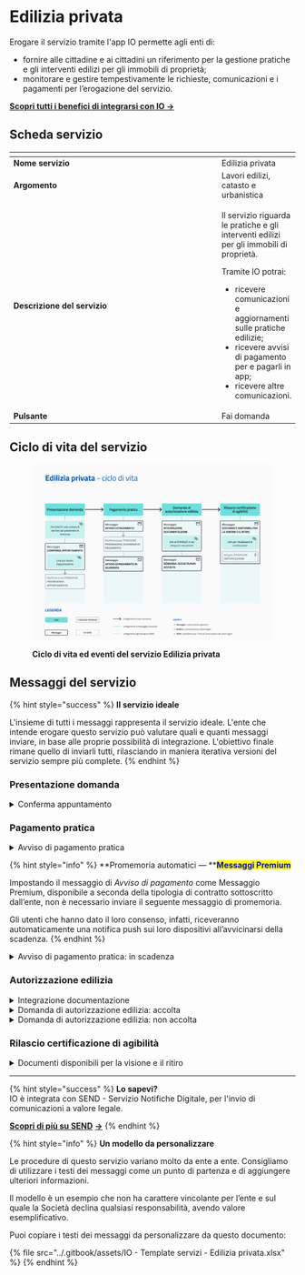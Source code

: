 # Edilizia privata

Erogare il servizio tramite l'app IO permette agli enti di:

* fornire alle cittadine e ai cittadini un riferimento per la gestione pratiche e gli interventi edilizi per gli immobili di proprietà;
* monitorare e gestire tempestivamente le richieste, comunicazioni e i pagamenti per l’erogazione del servizio.

[**Scopri tutti i benefici di integrarsi con IO →** ](https://docs.pagopa.it/manuale-servizi/lapp-io/cose-io-e-qual-e-il-suo-obiettivo#perche-un-ente-dovrebbe-integrarsi-con-io)

## Scheda servizio <a href="#scheda-servizio" id="scheda-servizio"></a>

<table data-header-hidden><thead><tr><th width="373"></th><th></th></tr></thead><tbody><tr><td><strong>Nome servizio</strong></td><td>Edilizia privata</td></tr><tr><td><strong>Argomento</strong></td><td>Lavori edilizi, catasto e urbanistica</td></tr><tr><td><strong>Descrizione del servizio</strong></td><td><p>Il servizio riguarda le pratiche e gli interventi edilizi per gli immobili di proprietà.  </p><p></p><p>Tramite IO potrai: </p><ul><li>ricevere comunicazioni e aggiornamenti sulle pratiche edilizie; </li><li>ricevere avvisi di pagamento per e pagarli in app; </li><li>ricevere altre comunicazioni.</li></ul></td></tr><tr><td><strong>Pulsante</strong></td><td>Fai domanda</td></tr></tbody></table>

## Ciclo di vita del servizio

<figure><img src="../.gitbook/assets/image (4).png" alt=""><figcaption><p><strong>Ciclo di vita ed eventi del servizio Edilizia privata</strong></p></figcaption></figure>

## Messaggi del servizio

{% hint style="success" %}
**Il servizio ideale**

L'insieme di tutti i messaggi rappresenta il servizio ideale. L'ente che intende erogare questo servizio può valutare quali e quanti messaggi inviare, in base alle proprie possibilità di integrazione. L'obiettivo finale rimane quello di inviarli tutti, rilasciando in maniera iterativa versioni del servizio sempre più complete.
{% endhint %}

### Presentazione domanda

<details>

<summary>Conferma appuntamento</summary>

:sparkles:<mark style="color:blue;">**Messaggio Premium**</mark> — Se hai un contratto Premium, ti consigliamo di configurare questo messaggio con promemoria Premium: i destinatari verranno avvisati dell‘avvicinarsi dell'appuntamento tramite notifica push.

***

**🖋 Titolo del messaggio:** Il tuo appuntamento

🗒 **Testo del messaggio:**

Hai prenotato un appuntamento per \<oggetto dell’appuntamento>.

**Dove**: \<indirizzo>

**Quando**: \<gg/mm/aaaa> alle \<hh:mm>

Per ulteriori informazioni, (visita questo sito)\[URL].

**🪄 Pulsante:** Disdici appuntamento

***

**Destinatari:** Tutti i cittadini che hanno presentato richiesta per interventi di edilizia privata.

**Quando inviarlo:** Quando l’appuntamento è confermato.

**User story:** Come cittadino voglio ricevere una conferma quando l’appuntamento viene confermato dall’ente.

</details>

### Pagamento pratica

<details>

<summary>Avviso di pagamento pratica</summary>

:sparkles: <mark style="color:blue;">**Messaggio Premium**</mark> — Se hai un contratto Premium, ti consigliamo di configurare questo messaggio con promemoria Premium: i destinatari verranno avvisati dell‘avvicinarsi della scadenza tramite notifica push.

***

**🖋 Titolo del messaggio:** Hai un nuovo avviso di pagamento

🗒 **Testo del messaggio:**

C’è un avviso di pagamento intestato a \<nome>\<cognome> e relativo a \<causale>.

**Devi pagare**: <00,00> €

**Entro il**: \<gg/mm/aaaa>

Puoi pagare direttamente in app premendo “Vedi Avviso”, oppure tramite tutti i canali di pagamento della piattaforma pagoPA e le altre modalità di pagamento offerte dell'ente creditore.

Se hai già provveduto a pagare l'avviso ignora questo messaggio.

Per maggiori informazioni o per richiedere assistenza, contattaci tramite i canali che trovi nella scheda servizio.

In fase di pagamento, se previsto dall'ente, l'importo riportato nel messaggio potrebbe subire variazioni.

**🪄 Pulsante:**  Vedi Avviso

***

**Destinatari:** Tutti i cittadini che hanno presentato richiesta per interventi di edilizia privata.

**Quando inviarlo:** Quando, ricevuta la richiesta, è necessario procedere al pagamento perché la pratica prosegua il suo iter.

**User story:** Come cittadino voglio ricevere comunicazione quando è possibile procedere al pagamento

</details>

{% hint style="info" %}
**Promemoria automatici — **<mark style="color:blue;">**Messaggi Premium**</mark>

Impostando il messaggio di _Avviso di pagamento_ come Messaggio Premium, disponibile a seconda della tipologia di contratto sottoscritto dall’ente, non è necessario inviare il seguente messaggio di promemoria.

Gli utenti che hanno dato il loro consenso, infatti, riceveranno automaticamente una notifica push sui loro dispositivi all’avvicinarsi della scadenza.
{% endhint %}

<details>

<summary>Avviso di pagamento pratica: in scadenza</summary>

**🖋 Titolo del messaggio:** Hai un pagamento in scadenza

🗒 **Testo del messaggio:**

Il tuo pagamento per \<causale> sta per scadere.

Se hai già provveduto a pagare l’avviso, ignora questo messaggio.

**🪄 Pulsante:** Vedi Avviso

***

**Destinatari:** Tutti i cittadini che hanno presentato richiesta per interventi di edilizia privata.

**Quando inviarlo:** Quando il pagamento è prossimo alla scadenza.

**User story:** Come cittadino voglio ricevere un promemoria per i pagamenti in scadenza.

</details>

### Autorizzazione edilizia

<details>

<summary>Integrazione documentazione</summary>

**🖋 Titolo del messaggio:** Richiesta di integrazione

🗒 **Testo del messaggio:**

Per elaborare la tua domanda per \<oggetto> abbiamo bisogno di ricevere entro il \<gg/mm/aaaa> altri documenti.

Per aggiungere i documenti alla tua richiesta, \[visita questo sito]\(URL).

**🪄 Pulsante:** Aggiungi documenti

***

**Destinatari:** Tutti i cittadini che hanno presentato domanda per interventi di edilizia privata.

**Quando inviarlo:** Quando l’ente ha bisogno di ulteriori documenti per l’elaborazione della domanda.

**User story:** Come cittadino voglio ricevere aggiornamenti sullo stato di avanzamento della mia richiesta.

</details>

<details>

<summary>Domanda di autorizzazione edilizia: accolta</summary>

**🖋 Titolo del messaggio:** La tua domanda per autorizzazione edilizia è stata accolta

🗒 **Testo del messaggio:**

La tua domanda per autorizzazione edilizia di \<indirizzo> è stata accolta.

Puoi ora comunicare al Comune la data di inizio lavori tramite \<canale>.

Per richiedere controlli in corso d'opera contatta il Comune tramite \<canale>.

Per ulteriori informazioni, \[visita questa pagina]\(URL).

**🪄 Pulsante:** n/a

***

**Destinatari:** Tutti i cittadini che hanno presentato domanda per interventi di edilizia privata.

**Quando inviarlo:** Quando l’ente accoglie la richiesta.

**User Story:** Come cittadino voglio ricevere comunicazioni sull’esito della mia domanda.

</details>

<details>

<summary>Domanda di autorizzazione edilizia: non accolta</summary>

**🖋 Titolo del messaggio:** La tua domanda per autorizzazione edilizia non è stata accolta

🗒 **Testo del messaggio:**

La tua domanda per autorizzazione edilizia di \<indirizzo> non è stata accolta.

Per ulteriori informazioni, \[visita questa pagina]\(URL).

**🪄 Pulsante:** n/a

***

**Destinatari:** Tutti i cittadini che hanno presentato domanda per interventi di edilizia privata.

**Quando inviarlo:** Quando l’ente rifiuta la richiesta.

**User Story:** Come cittadino voglio ricevere comunicazioni sull’esito della mia domanda.

</details>

### Rilascio certificazione di agibilità

<details>

<summary>Documenti disponibili per la visione e il ritiro</summary>

:sparkles:<mark style="color:blue;">**Allegati Premium**</mark> — Tramite questa funzionalità Premium, disponibile a seconda della tipologia di contratto sottoscritto dall’ente, puoi allegare documenti all'interno del messaggio.

Questo messaggio è da utilizzare sia per messaggi Premium, sia per messaggi standard. In caso di messaggio standard, **ricorda di eliminare ogni riferimento agli allegati dal corpo del messaggio.**

***

**🖋 Titolo del messaggio:** Rilascio certificazione di agibilità

🗒 **Testo del messaggio:**

La tua certificazione di agibilità per l’immobile di \<indirizzo> è disponibile.

Per scaricare la copia digitale in formato \<formato documento> \[visita questa pagina]\(URL).

\[Solo per messaggi Premium con allegato] Trovi la copia digitale in formato \<formato documento> in allegato.

\[Inserire qui istruzioni utili al ritiro ed eventuali possibilità di delega, da compilare a cura e responsabilità dell'ente]

**Dove:** \<indirizzo>

**Quando:** \[Inserire qui i giorni e gli orari di apertura dello sportello]

Per ulteriori informazioni, \[visita questo sito]\(URL).

**🪄 Pulsante:** n/a

<mark style="color:blue;">**📎 Allegato Premium:**</mark> \<certificazione di agibilità>

***

**Destinatari:** Tutti i cittadini che hanno presentato richiesta per interventi di edilizia privata.

**Quando inviarlo:** Quando sono disponibili i documenti per visione/ritiro.

**User story:** Come cittadino vorrei ricevere comunicazione quando è possibile procedere al ritiro/visione dei documenti richiesti.

</details>

***

{% hint style="success" %}
**Lo sapevi?**\
IO è integrata con SEND - Servizio Notifiche Digitale, per l'invio di comunicazioni a valore legale.

[**Scopri di più su SEND**](https://notifichedigitali.pagopa.it/) [**->**](https://www.pagopa.it/it/prodotti-e-servizi/piattaforma-notifiche-digitali)
{% endhint %}

{% hint style="info" %}
**Un modello da personalizzare**

Le procedure di questo servizio variano molto da ente a ente. Consigliamo di utilizzare i testi dei messaggi come un punto di partenza e di aggiungere ulteriori informazioni.&#x20;

Il modello è un esempio che non ha carattere vincolante per l’ente e sul quale la Società declina qualsiasi responsabilità, avendo valore esemplificativo.

Puoi copiare i testi dei messaggi da personalizzare da questo documento:&#x20;

{% file src="../.gitbook/assets/IO - Template servizi - Edilizia privata.xlsx" %}
{% endhint %}
